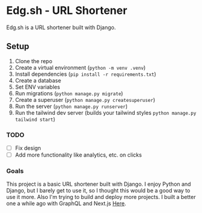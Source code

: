 # Edg.sh - URL Shortener

Edg.sh is a URL shortener built with Django.

## Setup

1. Clone the repo
2. Create a virtual environment (`python -m venv .venv`)
3. Install dependencies (`pip install -r requirements.txt`)
4. Create a database 
5. Set ENV variables
5. Run migrations (`python manage.py migrate`)
6. Create a superuser (`python manage.py createsuperuser`)
7. Run the server (`python manage.py runserver`)
8. Run the tailwind dev server (builds your tailwind styles `python manage.py tailwind start`)

### TODO

- [ ] Fix design
- [ ] Add more functionality like analytics, etc. on clicks

### Goals

This project is a basic URL shortener built with Django. I enjoy Python and Django, but I
barely get to use it, so I thought this would be a good way to use it more. Also I'm trying
to build and deploy more projects. I built a better one a while ago with GraphQL and Next.js [Here](https://github.com/zuice/edg.sh).
